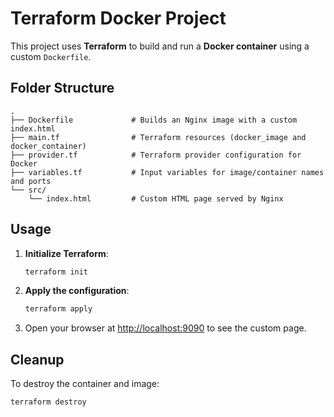 # Terraform Docker Project

This project uses **Terraform** to build and run a **Docker container** using a custom `Dockerfile`.

## Folder Structure

```
.
├── Dockerfile             # Builds an Nginx image with a custom index.html
├── main.tf                # Terraform resources (docker_image and docker_container)
├── provider.tf            # Terraform provider configuration for Docker
├── variables.tf           # Input variables for image/container names and ports
└── src/
    └── index.html         # Custom HTML page served by Nginx
```

## Usage

1. **Initialize Terraform**:

    ```bash
    terraform init
    ```

2. **Apply the configuration**:

    ```bash
    terraform apply
    ```

3. Open your browser at [http://localhost:9090](http://localhost:9090) to see the custom page.

## Cleanup

To destroy the container and image:

```bash
terraform destroy
```

